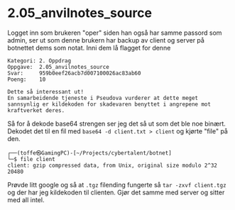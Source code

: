 # 2.05_anvilnotes_source

Logget inn som brukeren "oper" siden han også har samme passord som admin, ser ut som denne brukern har backup av client og server på botnettet dems som notat. Inni dem lå flagget for denne 

```
Kategori: 2. Oppdrag
Oppgave:  2.05_anvilnotes_source
Svar:     959b0eef26acb7d007100026ac83ab60
Poeng:    10

Dette så interessant ut!
En samarbeidende tjeneste i Pseudova vurderer at dette meget sannsynlig er kildekoden for skadevaren benyttet i angrepene mot kraftverket deres.
```

Så for å dekode base64 strengen ser jeg det så ut som det ble noe binært. Dekodet det til en fil med `base64 -d client.txt > client` og kjørte "file" på den.

```
┌──(toffe㉿GamingPC)-[~/Projects/cybertalent/botnet]
└─$ file client 
client: gzip compressed data, from Unix, original size modulo 2^32 20480
```

Prøvde litt google og så at `.tgz` filending fungerte så `tar -zxvf client.tgz` og der har jeg kildekoden til clienten. Gjør det samme med server og sitter med all intel.